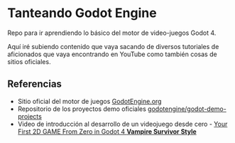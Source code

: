 # Tanteando Godot Engine

Repo para ir aprendiendo lo básico del motor de video-juegos Godot 4.

Aquí iré subiendo contenido que vaya sacando de diversos tutoriales de aficionados que vaya encontrando en YouTube como también cosas de sitios oficiales.

## Referencias

- Sitio oficial del motor de juegos [GodotEngine.org](https://godotengine.org/)
- Repositorio de los proyectos demo oficiales [godotengine/godot-demo-projects](https://github.com/godotengine/godot-demo-projects)
- Video de introducción al desarrollo de un videojuego desde cero - [Your First 2D GAME From Zero in Godot 4 **Vampire Survivor Style**](https://www.youtube.com/watch?v=GwCiGixlqiU)